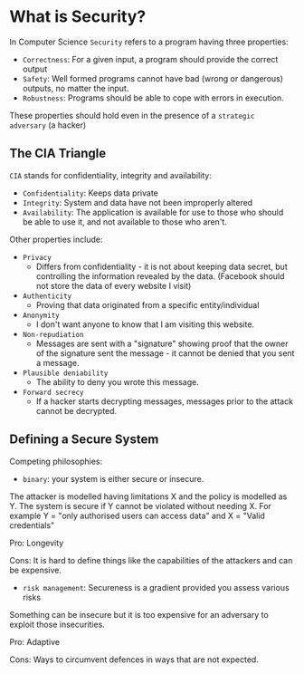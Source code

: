 # What is Security? 

In Computer Science `Security` refers to a program having three properties:

* `Correctness`: For a given input, a program should provide the correct output
* `Safety`: Well formed programs cannot have bad (wrong or dangerous) outputs, no matter the input.
* `Robustness`: Programs should be able to cope with errors in execution.

These properties should hold even in the presence of a `strategic adversary` (a hacker)

## The CIA Triangle

`CIA` stands for confidentiality, integrity and availability:

* `Confidentiality`: Keeps data private
* `Integrity`: System and data have not been improperly altered
* `Availability`: The application is available for use to those who should be able to use it, and not available to those who aren't.

Other properties include:
* `Privacy`
  * Differs from confidentiality - it is not about keeping data secret, but controlling the information revealed by the data. (Facebook should not store the data of every website I visit)
* `Authenticity`
  * Proving that data originated from a specific entity/individual
* `Anonymity`
  * I don't want anyone to know that I am visiting this website.
* `Non-repudiation`
  * Messages are sent with a "signature" showing proof that the owner of the signature sent the message - it cannot be denied that you sent a message.
* `Plausible deniability`
  * The ability to deny you wrote this message.
* `Forward secrecy`
  * If a hacker starts decrypting messages, messages prior to the attack cannot be decrypted.

## Defining a Secure System

Competing philosophies:

* `binary`: your system is either secure or insecure.

The attacker is modelled having limitations X and the policy is modelled as Y.  The system is secure if Y cannot be violated without needing X. For example Y = "only authorised users can access data" and X = "Valid credentials"

Pro: Longevity 

Cons: It is hard to define things like the capabilities of the attackers and can be expensive.

* `risk management`: Secureness is a gradient provided you assess various risks

Something can be insecure but it is too expensive for an adversary to exploit those insecurities.

Pro: Adaptive

Cons: Ways to circumvent defences in ways that are not expected.